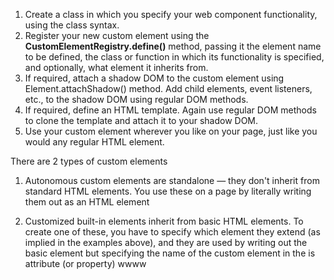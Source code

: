 1.  Create a class in which you specify your web component functionality, using the class syntax.
2.  Register your new custom element using the <b>CustomElementRegistry.define()</b> method, passing it the element name to be defined, the class or function in which its functionality is specified, and optionally, what element it inherits from.
3.  If required, attach a shadow DOM to the custom element using Element.attachShadow() method. Add child elements, event listeners, etc., to the shadow DOM using regular DOM methods.
4.  If required, define an HTML template. Again use regular DOM methods to clone the template and attach it to your shadow DOM.
5.  Use your custom element wherever you like on your page, just like you would any regular HTML element.



There are 2 types of custom elements

1. Autonomous custom elements are standalone — they don't inherit from standard HTML elements. You use these on a page by literally writing them out as an HTML element

2.  Customized built-in elements inherit from basic HTML elements. To create one of these, you have to specify which element they extend (as implied in the examples above), and they are used by writing out the basic element but specifying the name of the custom element in the is attribute (or property)
  wwww
